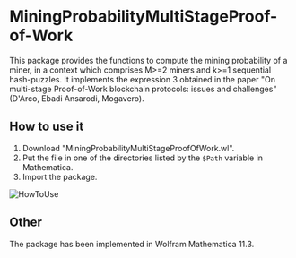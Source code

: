 # MiningProbabilityMultiStageProof-of-Work

This package provides the functions to compute the mining probability of a miner, in a context which comprises M>=2 miners and k>=1 sequential hash-puzzles. 
It implements the expression 3 obtained in the paper "On multi-stage Proof-of-Work blockchain protocols: issues and challenges" (D'Arco, Ebadi Ansarodi, Mogavero).

## How to use it
1. Download  "MiningProbabilityMultiStageProofOfWork.wl".
2. Put the file in one of the directories listed by the ```$Path``` variable in Mathematica.
3. Import the package.

![HowToUse](https://user-images.githubusercontent.com/22324954/79491805-464cc800-801f-11ea-9d57-538358bb8991.PNG)

## Other
The package has been implemented in Wolfram Mathematica 11.3.

